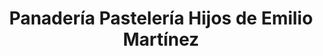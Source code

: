 ---
title: "Panadería Pastelería Hijos de Emilio Martínez"
url: /albolote/panaderia-pasteleria-hijos-de-emilio-martinez/
shop: pastelería
---